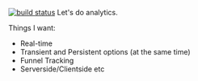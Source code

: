 [![build status](https://secure.travis-ci.org/SlexAxton/node-analytics.png)](http://travis-ci.org/SlexAxton/node-analytics)
Let's do analytics.

Things I want:
  - Real-time
  - Transient and Persistent options (at the same time)
  - Funnel Tracking
  - Serverside/Clientside etc
